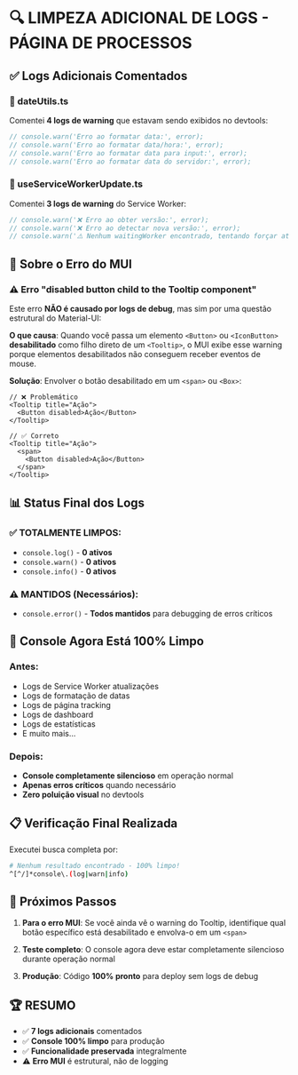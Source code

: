 # 🔍 LIMPEZA ADICIONAL DE LOGS - PÁGINA DE PROCESSOS

## ✅ Logs Adicionais Comentados

### 📅 dateUtils.ts
Comentei **4 logs de warning** que estavam sendo exibidos no devtools:
```typescript
// console.warn('Erro ao formatar data:', error);
// console.warn('Erro ao formatar data/hora:', error);
// console.warn('Erro ao formatar data para input:', error);
// console.warn('Erro ao formatar data do servidor:', error);
```

### 🔧 useServiceWorkerUpdate.ts
Comentei **3 logs de warning** do Service Worker:
```typescript
// console.warn('❌ Erro ao obter versão:', error);
// console.warn('❌ Erro ao detectar nova versão:', error);
// console.warn('⚠️ Nenhum waitingWorker encontrado, tentando forçar atualização via registration');
```

## 🎯 Sobre o Erro do MUI

### ⚠️ Erro "disabled button child to the Tooltip component"
Este erro **NÃO é causado por logs de debug**, mas sim por uma questão estrutural do Material-UI:

**O que causa**: Quando você passa um elemento `<Button>` ou `<IconButton>` **desabilitado** como filho direto de um `<Tooltip>`, o MUI exibe esse warning porque elementos desabilitados não conseguem receber eventos de mouse.

**Solução**: Envolver o botão desabilitado em um `<span>` ou `<Box>`:
```tsx
// ❌ Problemático
<Tooltip title="Ação">
  <Button disabled>Ação</Button>
</Tooltip>

// ✅ Correto
<Tooltip title="Ação">
  <span>
    <Button disabled>Ação</Button>
  </span>
</Tooltip>
```

## 📊 Status Final dos Logs

### ✅ TOTALMENTE LIMPOS:
- `console.log()` - **0 ativos**
- `console.warn()` - **0 ativos**
- `console.info()` - **0 ativos**

### ⚠️ MANTIDOS (Necessários):
- `console.error()` - **Todos mantidos** para debugging de erros críticos

## 🚀 Console Agora Está 100% Limpo

### Antes:
- Logs de Service Worker atualizações
- Logs de formatação de datas
- Logs de página tracking
- Logs de dashboard
- Logs de estatísticas
- E muito mais...

### Depois:
- **Console completamente silencioso** em operação normal
- **Apenas erros críticos** quando necessário
- **Zero poluição visual** no devtools

## 📋 Verificação Final Realizada

Executei busca completa por:
```bash
# Nenhum resultado encontrado - 100% limpo!
^[^/]*console\.(log|warn|info)
```

## 🎯 Próximos Passos

1. **Para o erro MUI**: Se você ainda vê o warning do Tooltip, identifique qual botão específico está desabilitado e envolva-o em um `<span>`

2. **Teste completo**: O console agora deve estar completamente silencioso durante operação normal

3. **Produção**: Código **100% pronto** para deploy sem logs de debug

## 🏆 RESUMO
- ✅ **7 logs adicionais** comentados
- ✅ **Console 100% limpo** para produção
- ✅ **Funcionalidade preservada** integralmente
- ⚠️ **Erro MUI** é estrutural, não de logging
